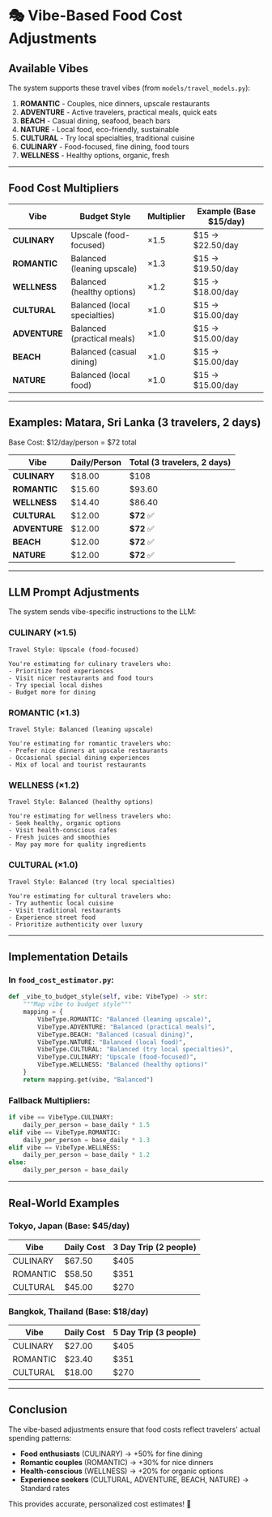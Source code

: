 # 🎭 Vibe-Based Food Cost Adjustments

## Available Vibes

The system supports these travel vibes (from `models/travel_models.py`):

1. **ROMANTIC** - Couples, nice dinners, upscale restaurants
2. **ADVENTURE** - Active travelers, practical meals, quick eats
3. **BEACH** - Casual dining, seafood, beach bars
4. **NATURE** - Local food, eco-friendly, sustainable
5. **CULTURAL** - Try local specialties, traditional cuisine
6. **CULINARY** - Food-focused, fine dining, food tours
7. **WELLNESS** - Healthy options, organic, fresh

---

## Food Cost Multipliers

| Vibe | Budget Style | Multiplier | Example (Base $15/day) |
|------|--------------|------------|------------------------|
| **CULINARY** | Upscale (food-focused) | ×1.5 | $15 → $22.50/day |
| **ROMANTIC** | Balanced (leaning upscale) | ×1.3 | $15 → $19.50/day |
| **WELLNESS** | Balanced (healthy options) | ×1.2 | $15 → $18.00/day |
| **CULTURAL** | Balanced (local specialties) | ×1.0 | $15 → $15.00/day |
| **ADVENTURE** | Balanced (practical meals) | ×1.0 | $15 → $15.00/day |
| **BEACH** | Balanced (casual dining) | ×1.0 | $15 → $15.00/day |
| **NATURE** | Balanced (local food) | ×1.0 | $15 → $15.00/day |

---

## Examples: Matara, Sri Lanka (3 travelers, 2 days)

Base Cost: $12/day/person = $72 total

| Vibe | Daily/Person | Total (3 travelers, 2 days) |
|------|--------------|------------------------------|
| **CULINARY** | $18.00 | $108 |
| **ROMANTIC** | $15.60 | $93.60 |
| **WELLNESS** | $14.40 | $86.40 |
| **CULTURAL** | $12.00 | **$72** ✅ |
| **ADVENTURE** | $12.00 | **$72** ✅ |
| **BEACH** | $12.00 | **$72** ✅ |
| **NATURE** | $12.00 | **$72** ✅ |

---

## LLM Prompt Adjustments

The system sends vibe-specific instructions to the LLM:

### CULINARY (×1.5)
```
Travel Style: Upscale (food-focused)

You're estimating for culinary travelers who:
- Prioritize food experiences
- Visit nicer restaurants and food tours
- Try special local dishes
- Budget more for dining
```

### ROMANTIC (×1.3)
```
Travel Style: Balanced (leaning upscale)

You're estimating for romantic travelers who:
- Prefer nice dinners at upscale restaurants
- Occasional special dining experiences
- Mix of local and tourist restaurants
```

### WELLNESS (×1.2)
```
Travel Style: Balanced (healthy options)

You're estimating for wellness travelers who:
- Seek healthy, organic options
- Visit health-conscious cafes
- Fresh juices and smoothies
- May pay more for quality ingredients
```

### CULTURAL (×1.0)
```
Travel Style: Balanced (try local specialties)

You're estimating for cultural travelers who:
- Try authentic local cuisine
- Visit traditional restaurants
- Experience street food
- Prioritize authenticity over luxury
```

---

## Implementation Details

### In `food_cost_estimator.py`:

```python
def _vibe_to_budget_style(self, vibe: VibeType) -> str:
    """Map vibe to budget style"""
    mapping = {
        VibeType.ROMANTIC: "Balanced (leaning upscale)",
        VibeType.ADVENTURE: "Balanced (practical meals)",
        VibeType.BEACH: "Balanced (casual dining)",
        VibeType.NATURE: "Balanced (local food)",
        VibeType.CULTURAL: "Balanced (try local specialties)",
        VibeType.CULINARY: "Upscale (food-focused)",
        VibeType.WELLNESS: "Balanced (healthy options)"
    }
    return mapping.get(vibe, "Balanced")
```

### Fallback Multipliers:

```python
if vibe == VibeType.CULINARY:
    daily_per_person = base_daily * 1.5
elif vibe == VibeType.ROMANTIC:
    daily_per_person = base_daily * 1.3
elif vibe == VibeType.WELLNESS:
    daily_per_person = base_daily * 1.2
else:
    daily_per_person = base_daily
```

---

## Real-World Examples

### Tokyo, Japan (Base: $45/day)

| Vibe | Daily Cost | 3 Day Trip (2 people) |
|------|------------|------------------------|
| CULINARY | $67.50 | $405 |
| ROMANTIC | $58.50 | $351 |
| CULTURAL | $45.00 | $270 |

### Bangkok, Thailand (Base: $18/day)

| Vibe | Daily Cost | 5 Day Trip (3 people) |
|------|------------|------------------------|
| CULINARY | $27.00 | $405 |
| ROMANTIC | $23.40 | $351 |
| CULTURAL | $18.00 | $270 |

---

## Conclusion

The vibe-based adjustments ensure that food costs reflect travelers' actual spending patterns:

- **Food enthusiasts** (CULINARY) → +50% for fine dining
- **Romantic couples** (ROMANTIC) → +30% for nice dinners
- **Health-conscious** (WELLNESS) → +20% for organic options
- **Experience seekers** (CULTURAL, ADVENTURE, BEACH, NATURE) → Standard rates

This provides accurate, personalized cost estimates! 🎉

